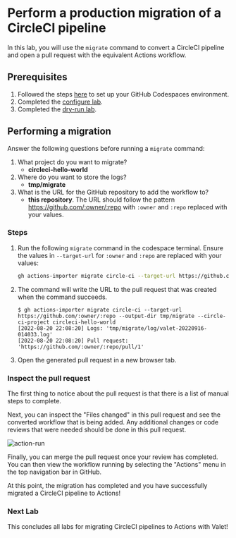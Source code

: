 # Perform a production migration of a CircleCI pipeline

In this lab, you will use the `migrate` command to convert a CircleCI pipeline and open a pull request with the equivalent Actions workflow.

## Prerequisites

1. Followed the steps [here](./readme.md#configure-your-codespace) to set up your GitHub Codespaces environment.
2. Completed the [configure lab](./1-configure.md#configuring-credentials).
3. Completed the [dry-run lab](./4-dry-run.md).

## Performing a migration

Answer the following questions before running a `migrate` command:

1. What project do you want to migrate?
    - __circleci-hello-world__
2. Where do you want to store the logs?
    - __tmp/migrate__
3. What is the URL for the GitHub repository to add the workflow to?
    - __this repository__. The URL should follow the pattern <https://github.com/:owner/:repo> with `:owner` and `:repo` replaced with your values.

### Steps

1. Run the following `migrate` command in the codespace terminal. Ensure the values in `--target-url` for `:owner` and `:repo` are replaced with your values:

    ```bash
    gh actions-importer migrate circle-ci --target-url https://github.com/:owner/:repo --output-dir tmp/migrate --circle-ci-project circleci-hello-world
    ```

2. The command will write the URL to the pull request that was created when the command succeeds.

    ```console
    $ gh actions-importer migrate circle-ci --target-url https://github.com/:owner/:repo --output-dir tmp/migrate --circle-ci-project circleci-hello-world
    [2022-08-20 22:08:20] Logs: 'tmp/migrate/log/valet-20220916-014033.log'
    [2022-08-20 22:08:20] Pull request: 'https://github.com/:owner/:repo/pull/1'
    ```

3. Open the generated pull request in a new browser tab.

### Inspect the pull request

The first thing to notice about the pull request is that there is a list of manual steps to complete.

Next, you can inspect the "Files changed" in this pull request and see the converted workflow that is being added. Any additional changes or code reviews that were needed should be done in this pull request.

![action-run](https://user-images.githubusercontent.com/18723510/189924238-9f6799c7-e029-4695-a1de-a23666171992.png)

Finally, you can merge the pull request once your review has completed. You can then view the workflow running by selecting the "Actions" menu in the top navigation bar in GitHub.

At this point, the migration has completed and you have successfully migrated a CircleCI pipeline to Actions!

### Next Lab

This concludes all labs for migrating CircleCI pipelines to Actions with Valet!
